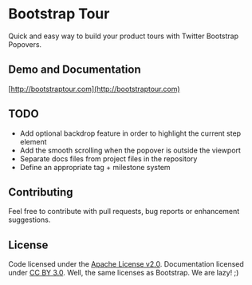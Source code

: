 # Bootstrap Tour #
Quick and easy way to build your product tours with Twitter Bootstrap Popovers.

## Demo and Documentation ##
[http://bootstraptour.com](http://bootstraptour.com)

## TODO ##
- Add optional backdrop feature in order to highlight the current step element
- Add the smooth scrolling when the popover is outside the viewport
- Separate docs files from project files in the repository
- Define an appropriate tag + milestone system

## Contributing ##
Feel free to contribute with pull requests, bug reports or enhancement suggestions.

## License ##
Code licensed under the [Apache License v2.0](http://www.apache.org/licenses/LICENSE-2.0).
Documentation licensed under [CC BY 3.0](http://creativecommons.org/licenses/by/3.0/).
Well, the same licenses as Bootstrap. We are lazy! ;)